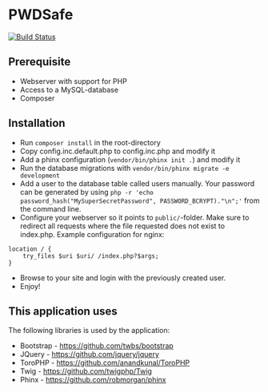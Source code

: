 PWDSafe
=======
[![Build Status](https://travis-ci.org/PWDSafe/PWDSafe.svg?branch=master)](https://travis-ci.org/PWDSafe/PWDSafe)

Prerequisite
-----------
* Webserver with support for PHP
* Access to a MySQL-database
* Composer

Installation
------------
* Run `composer install` in the root-directory
* Copy config.inc.default.php to config.inc.php and modify it
* Add a phinx configuration (`vendor/bin/phinx init .`) and modify it
* Run the database migrations with `vendor/bin/phinx migrate -e development`
* Add a user to the database table called users manually. Your password can be generated by using `php -r 'echo password_hash("MySuperSecretPassword", PASSWORD_BCRYPT)."\n";'` from the command line.
* Configure your webserver so it points to `public/`-folder. Make sure to redirect all requests where the file requested does not exist to index.php. Example configuration for nginx:
```
location / {
	try_files $uri $uri/ /index.php?$args;
}
```
* Browse to your site and login with the previously created user.
* Enjoy!


This application uses
---------------------
The following libraries is used by the application:
* Bootstrap - https://github.com/twbs/bootstrap
* JQuery - https://github.com/jquery/jquery
* ToroPHP - https://github.com/anandkunal/ToroPHP
* Twig - https://github.com/twigphp/Twig
* Phinx - https://github.com/robmorgan/phinx
